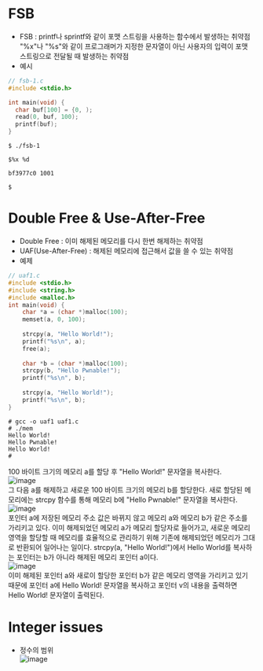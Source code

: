 # FSB
* FSB : printf나 sprintf와 같이 포맷 스트링을 사용하는 함수에서 발생하는 취약점
       "%x"나 "%s"와 같이 프로그래머가 지정한 문자열이 아닌 사용자의 입력이 포맷 스트링으로 전달될 때 발생하는 취약점
* 예시
``` C
// fsb-1.c
#include <stdio.h>

int main(void) {
  char buf[100] = {0, );
  read(0, buf, 100);
  printf(buf);
}
```
```
$ ./fsb-1

$%x %d

bf3977c0 1001

$
```

# Double Free & Use-After-Free
* Double Free : 이미 해제된 메모리를 다시 한번 해제하는 취약점
* UAF(Use-After-Free) : 해제된 메모리에 접근해서 값을 쓸 수 있는 취약점
* 예제
``` C
// uaf1.c
#include <stdio.h>
#include <string.h>
#include <malloc.h>
int main(void) {
    char *a = (char *)malloc(100);
    memset(a, 0, 100);
    
    strcpy(a, "Hello World!");
    printf("%s\n", a);
    free(a);
    
    char *b = (char *)malloc(100); 
    strcpy(b, "Hello Pwnable!");
    printf("%s\n", b);
    
    strcpy(a, "Hello World!");
    printf("%s\n", b);
}
```
```
# gcc -o uaf1 uaf1.c
# ./mem
Hello World!
Hello Pwnable!
Hello World!
# 
```
100 바이트 크기의 메모리 a를 할당 후 "Hello World!" 문자열을 복사한다.   
![image](https://user-images.githubusercontent.com/59531805/79181891-6b3b1280-7e48-11ea-9c92-6e602c35ef34.png)   
그 다음 a를 해제하고 새로운 100 바이트 크기의 메모리 b를 할당한다. 새로 할당된 메모리에는 strcpy 함수를 통해 메모리 b에 
"Hello Pwnable!" 문자열을 복사한다.   
![image](https://user-images.githubusercontent.com/59531805/79182046-cbca4f80-7e48-11ea-9cd8-49fae3e9bc2b.png)   
포인터 a에 저장된 메모리 주소 값은 바뀌지 않고 메모리 a와 메모리 b가 같은 주소를 가리키고 있다.
이미 해제되었던 메모리 a가 메모리 할당자로 들어가고, 새로운 메모리 영역을 할당할 때 메모리를 효율적으로 관리하기 위해 기존에 해제되었던 메모리가 그대로 반환되어 일어나는 일이다.
strcpy(a, "Hello World!")에서 Hello World를 복사하는 포인터는 b가 아니라 해제된 메모리 포인터 a이다.   
![image](https://user-images.githubusercontent.com/59531805/79182168-206dca80-7e49-11ea-806d-21fb28410da0.png)   
이미 해제된 포인터 a와 새로이 할당한 포인터 b가 같은 메모리 영역을 가리키고 있기 때문에 포인터 a에 Hello World! 문자열을 복사하고 포인터 v의 내용을 출력하면
Hello World! 문자열이 출력된다.

# Integer issues
* 정수의 범위   
![image](https://user-images.githubusercontent.com/59531805/79182338-82c6cb00-7e49-11ea-9719-01bb92ce0681.png)
